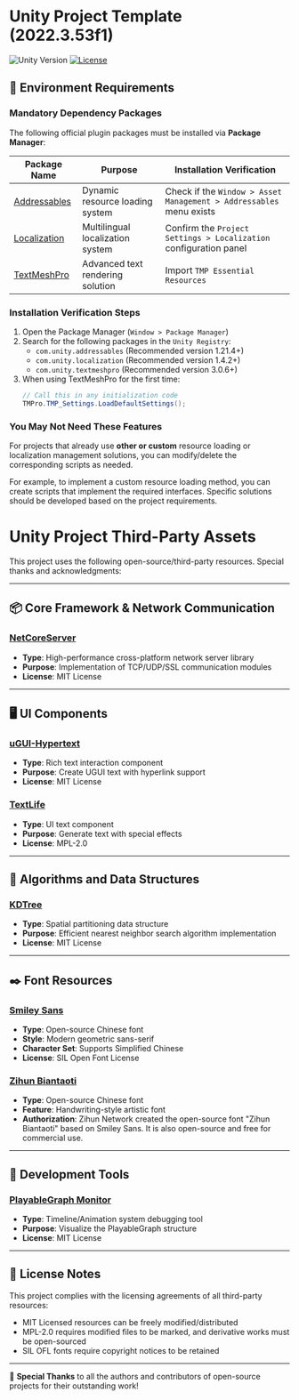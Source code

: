 # Unity Project Template (2022.3.53f1)

![Unity Version](https://img.shields.io/badge/Unity-2022.3.53f1%20LTS-blue?logo=unity)
[![License](https://img.shields.io/badge/License-MIT-green.svg)](LICENSE.md)

## 🚨 Environment Requirements

### Mandatory Dependency Packages
The following official plugin packages must be installed via **Package Manager**:

| Package Name | Purpose | Installation Verification |
|--------------|---------|---------------------------|
| [Addressables](https://docs.unity3d.com/Packages/com.unity.addressables@1.21/manual/index.html) | Dynamic resource loading system | Check if the `Window > Asset Management > Addressables` menu exists |
| [Localization](https://docs.unity3d.com/Packages/com.unity.localization@1.4/manual/index.html) | Multilingual localization system | Confirm the `Project Settings > Localization` configuration panel |
| [TextMeshPro](https://docs.unity3d.com/Packages/com.unity.textmeshpro@3.0/manual/index.html) | Advanced text rendering solution | Import `TMP Essential Resources` |

### Installation Verification Steps
1. Open the Package Manager (`Window > Package Manager`)
2. Search for the following packages in the `Unity Registry`:
    - `com.unity.addressables` (Recommended version 1.21.4+)
    - `com.unity.localization` (Recommended version 1.4.2+)
    - `com.unity.textmeshpro` (Recommended version 3.0.6+)
3. When using TextMeshPro for the first time:
   ```csharp
   // Call this in any initialization code
   TMPro.TMP_Settings.LoadDefaultSettings(); 
   ```

### You May Not Need These Features
For projects that already use **other or custom** resource loading or localization management solutions, you can modify/delete the corresponding scripts as needed.

For example, to implement a custom resource loading method, you can create scripts that implement the required interfaces. Specific solutions should be developed based on the project requirements.

# Unity Project Third-Party Assets

This project uses the following open-source/third-party resources. Special thanks and acknowledgments:

---

## 📦 Core Framework & Network Communication
### [NetCoreServer](https://github.com/chronoxor/NetCoreServer)
- **Type**: High-performance cross-platform network server library
- **Purpose**: Implementation of TCP/UDP/SSL communication modules
- **License**: MIT License

---

## 🖥️ UI Components
### [uGUI-Hypertext](https://github.com/setchi/uGUI-Hypertext)
- **Type**: Rich text interaction component
- **Purpose**: Create UGUI text with hyperlink support
- **License**: MIT License

### [TextLife](https://flowus.cn/enjoygameclub/share/fa2ac259-3498-4282-8200-3caeef47caef)
- **Type**: UI text component
- **Purpose**: Generate text with special effects
- **License**: MPL-2.0

---

## 🧠 Algorithms and Data Structures
### [KDTree](https://github.com/viliwonka/KDTree)
- **Type**: Spatial partitioning data structure
- **Purpose**: Efficient nearest neighbor search algorithm implementation
- **License**: MIT License

---

## ✒️ Font Resources
### [Smiley Sans](https://github.com/atelier-anchor/smiley-sans)
- **Type**: Open-source Chinese font
- **Style**: Modern geometric sans-serif
- **Character Set**: Supports Simplified Chinese
- **License**: SIL Open Font License

### [Zihun Biantaoti](https://izihun.com/shangyongziti/7495.html)
- **Type**: Open-source Chinese font
- **Feature**: Handwriting-style artistic font
- **Authorization**: Zihun Network created the open-source font "Zihun Biantaoti" based on Smiley Sans. It is also open-source and free for commercial use.

---

## 🔧 Development Tools
### [PlayableGraph Monitor](https://github.com/SolarianZ/UnityPlayableGraphMonitorTool)
- **Type**: Timeline/Animation system debugging tool
- **Purpose**: Visualize the PlayableGraph structure
- **License**: MIT License

---

## 📜 License Notes
This project complies with the licensing agreements of all third-party resources:
- MIT Licensed resources can be freely modified/distributed
- MPL-2.0 requires modified files to be marked, and derivative works must be open-sourced
- SIL OFL fonts require copyright notices to be retained

---

🙏 **Special Thanks** to all the authors and contributors of open-source projects for their outstanding work!